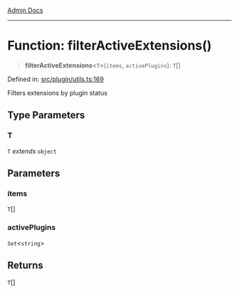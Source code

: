 [Admin Docs](/)

***

# Function: filterActiveExtensions()

> **filterActiveExtensions**\<`T`\>(`items`, `activePlugins`): `T`[]

Defined in: [src/plugin/utils.ts:169](https://github.com/Sourya07/talawa-api/blob/aac5f782223414da32542752c1be099f0b872196/src/plugin/utils.ts#L169)

Filters extensions by plugin status

## Type Parameters

### T

`T` *extends* `object`

## Parameters

### items

`T`[]

### activePlugins

`Set`\<`string`\>

## Returns

`T`[]
